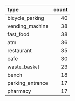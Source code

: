 | type             |   count |
|:-----------------|--------:|
| bicycle_parking  |      40 |
| vending_machine  |      38 |
| fast_food        |      38 |
| atm              |      36 |
| restaurant       |      35 |
| cafe             |      30 |
| waste_basket     |      23 |
| bench            |      18 |
| parking_entrance |      17 |
| pharmacy         |      17 |